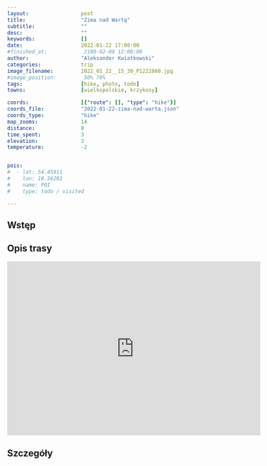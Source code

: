 ```yaml
---
layout:                 post
title:                  "Zima nad Wartą"
subtitle:               ""
desc:                   ""
keywords:               []
date:                   2022-01-22 17:00:00
#finished_at:            2100-02-09 12:00:00
author:                 "Aleksander Kwiatkowski"
categories:             trip
image_filename:         2022_01_22__15_30_P1222860.jpg
#image_position:         50% 70%
tags:                   [hike, photo, todo]
towns:                  [wielkopolskie, krzykosy]

coords:                 [{"route": [], "type": "hike"}]
coords_file:            "2022-01-22-zima-nad-warta.json"
coords_type:            "hike"
map_zooms:              14
distance:               8
time_spent:             3
elevation:              3
temperature:            -2


pois:
#  - lat: 54.45911
#    lon: 18.56281
#    name: POI
#    type: todo / visited

---
```



## Wstęp

## Opis trasy

<iframe height='405' width='590' frameborder='0' allowtransparency='true' scrolling='no' src='https://www.strava.com/activities/6680970847/embed/fa1ade5d12a82a1647bd92cf747e63e260677bd5'></iframe>

## Szczegóły
